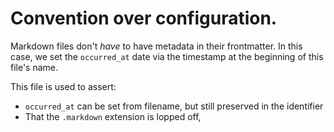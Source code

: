 # Convention over configuration.

Markdown files don't _have_ to have metadata in their frontmatter. In this case, we set the `occurred_at` date via the timestamp at the beginning of this file's name.

This file is used to assert:

- `occurred_at` can be set from filename, but still preserved in the identifier
- That the `.markdown` extension is lopped off,
